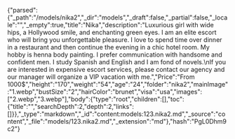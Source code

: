{"parsed":{"_path":"/models/nika2","_dir":"models","_draft":false,"_partial":false,"_locale":"","_empty":true,"title":"Nika","description":"Luxurious girl with wide hips, a Hollywood smile, and enchanting green eyes. I am an elite escort who will bring you unforgettable pleasure. I love to spend time over dinner in a restaurant and then continue the evening in a chic hotel room. My hobby is henna body painting. I prefer communication with handsome and confident men. I study Spanish and English and I am fond of novels.\nIf you are interested in expensive escort services, please contact our agency and our manager will organize a VIP vacation with me.","Price":"From 1000$","height":"170","weight":"54","age":"24","folder":"nika2","mainImage":"1.webp","bustSize":"2","hairColor":"brunet","visa":"usa","images":["2.webp","3.webp"],"body":{"type":"root","children":[],"toc":{"title":"","searchDepth":2,"depth":2,"links":[]}},"_type":"markdown","_id":"content:models:123.nika2.md","_source":"content","_file":"models/123.nika2.md","_extension":"md"},"hash":"PgL0Dhm9c2"}